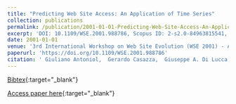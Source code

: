 ```yaml
---
title: "Predicting Web Site Access: An Application of Time Series"
collection: publications
permalink: /publication/2001-01-01-Predicting-Web-Site-Access-An-Application-of-Time-Series
excerpt: 'DOI: 10.1109/WSE.2001.988786, Scopus ID: 2-s2.0-84963815541, Cited by: 13'
date: 2001-01-01
venue: '3rd International Workshop on Web Site Evolution (WSE 2001) - Access for All, 10 November 2001, Florence, Italy'
paperurl: 'https://doi.org/10.1109/WSE.2001.988786'
citation: ' Giuliano Antoniol,  Gerardo Casazza,  Giuseppe A. Di Lucca,  Massimiliano Di Penta,  Ettore Merlo, &quot;Predicting Web Site Access: An Application of Time Series.&quot; 3rd International Workshop on Web Site Evolution (WSE 2001) - Access for All, 10 November 2001, Florence, Italy, 2001.'
---
```

[Bibtex](https://dblp.org/rec/bib/conf/wse/AntoniolCLPM01){:target="_blank"}

[Access paper here](https://doi.org/10.1109/WSE.2001.988786){:target="_blank"}
